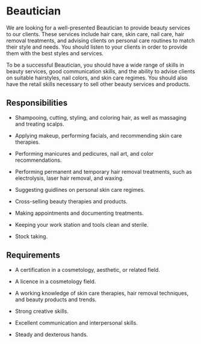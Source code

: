 # Beautician

We are looking for a well-presented Beautician to provide beauty services to our clients. These services include hair care, skin care, nail care, hair removal treatments, and advising clients on personal care routines to match their style and needs. You should listen to your clients in order to provide them with the best styles and services.

To be a successful Beautician, you should have a wide range of skills in beauty services, good communication skills, and the ability to advise clients on suitable hairstyles, nail colors, and skin care regimes. You should also have the retail skills necessary to sell other beauty services and products.

## Responsibilities

* Shampooing, cutting, styling, and coloring hair, as well as massaging and treating scalps.

* Applying makeup, performing facials, and recommending skin care therapies.

* Performing manicures and pedicures, nail art, and color recommendations.

* Performing permanent and temporary hair removal treatments, such as electrolysis, laser hair removal, and waxing.

* Suggesting guidlines on personal skin care regimes.

* Cross-selling beauty therapies and products.

* Making appointments and documenting treatments.

* Keeping your work station and tools clean and sterile.

* Stock taking.

## Requirements

* A certification in a cosmetology, aesthetic, or related field.

* A licence in a cosmetology field.

* A working knowledge of skin care therapies, hair removal techniques, and beauty products and trends.

* Strong creative skills.

* Excellent communication and interpersonal skills.

* Steady and dexterous hands.

